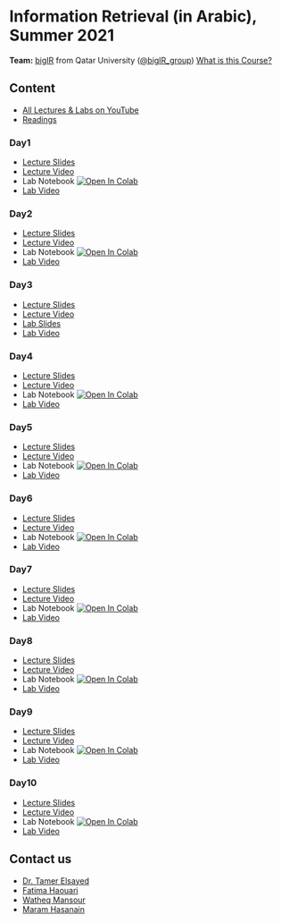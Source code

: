 # Information Retrieval (in Arabic), Summer 2021

**Team:** [bigIR](https://sites.google.com/view/bigir) from Qatar University ([@bigIR_group](https://twitter.com/bigIR_group))
[What is this Course?](https://docs.google.com/document/d/1iiZ8ajxq2XNddehP-t259czPljccMTNxIMpQSnHmIZM/edit?usp=sharing)

## Content
* [All Lectures & Labs on YouTube](https://www.youtube.com/playlist?list=PLRdABJkXXytBZEnoaSbhJhdLE2K8Nshca)
* [Readings](https://docs.google.com/document/d/1MpEu_lroKWjTMwSMMMZT54uFrlIKCwW8Xqy8oUS91Jw/edit)
### Day1
* [Lecture Slides](https://github.com/telsayed/IR-in-Arabic/blob/master/Summer2021/lectures/day1/1-IRinArabic2021-Intro%20to%20IR%20%26%20Boolean%20Retrieval.pdf)
* [Lecture Video](https://youtu.be/LNK51UbY5BA)
* Lab Notebook [![Open In Colab](https://colab.research.google.com/assets/colab-badge.svg)](https://colab.research.google.com/drive/1c0zI5_c5E7sT9fWk0wZGR5cTrSGZgxml?usp=sharing)
* [Lab Video](https://youtu.be/Dh9XOBFEv7o)
### Day2
* [Lecture Slides](https://github.com/telsayed/IR-in-Arabic/blob/master/Summer2021/lectures/day2/2-IRinArabic2021-Indexing%20%26%20Preprocessing.pdf)
* [Lecture Video](https://youtu.be/-r_0c1G2vcg)
* Lab Notebook [![Open In Colab](https://colab.research.google.com/assets/colab-badge.svg)](https://colab.research.google.com/drive/1GxgbyG5_klcpqgK1zSAa11wtsOlBNogw?usp=sharing)
* [Lab Video](https://youtu.be/X18xFwK8kz8)
### Day3
* [Lecture Slides](https://github.com/telsayed/IR-in-Arabic/blob/master/Summer2021/lectures/day3/3-IRinArabic2021-Evaluation.pdf)
* [Lecture Video](https://youtu.be/6vcivCRt1xI)
* [Lab Slides](https://github.com/telsayed/IR-in-Arabic/blob/master/Summer2021/labs/day3/Lab3-IRinArabic2021-Evaluation.pdf)
* [Lab Video](https://www.youtube.com/watch?v=AXLelhN30oA&list=PLRdABJkXXytBZEnoaSbhJhdLE2K8Nshca&index=7)
### Day4
* [Lecture Slides](https://github.com/telsayed/IR-in-Arabic/blob/master/Summer2021/lectures/day4/4-IRinArabic2021-Ranked%20Retrieval%20I.pdf)
* [Lecture Video](https://youtu.be/EMHg-my_lxs)
* Lab Notebook [![Open In Colab](https://colab.research.google.com/assets/colab-badge.svg)](https://colab.research.google.com/drive/1F7w8KPf2yMu-h6QqcdcYSHGmpkSztgwW?usp=sharing)
* [Lab Video](https://www.youtube.com/watch?v=K6ZDNt8dVLA&list=PLRdABJkXXytBZEnoaSbhJhdLE2K8Nshca&index=5)
### Day5
* [Lecture Slides](https://github.com/telsayed/IR-in-Arabic/blob/master/Summer2021/lectures/day5/5-IRinArabic2021-Ranked%20Retrieval%20II.pdf)
* [Lecture Video](https://youtu.be/ShgSsjLTp3g)
* Lab Notebook [![Open In Colab](https://colab.research.google.com/assets/colab-badge.svg)](https://colab.research.google.com/drive/1VDnV-gv-5d2UL8yVMOyDtVvhqCF6iS__?usp=sharing)
* [Lab Video](https://www.youtube.com/watch?v=VfWP5_-fZgA&list=PLRdABJkXXytBZEnoaSbhJhdLE2K8Nshca&index=3)
### Day6
* [Lecture Slides](https://github.com/telsayed/IR-in-Arabic/blob/master/Summer2021/lectures/day6/6-IRinArabic2021-Query%20Expansion.pdf)
* [Lecture Video](https://www.youtube.com/watch?v=hRfMjrpXTBY&list=PLRdABJkXXytBZEnoaSbhJhdLE2K8Nshca&index=2)
* Lab Notebook [![Open In Colab](https://colab.research.google.com/assets/colab-badge.svg)](https://colab.research.google.com/drive/1jE8tKJOzj51DE5EyOz2GlyTV7lgsiT0f?usp=sharing)
* [Lab Video](https://www.youtube.com/watch?v=uI9u1V43Vvo&list=PLRdABJkXXytBZEnoaSbhJhdLE2K8Nshca&index=1)
### Day7
* [Lecture Slides](https://github.com/telsayed/IR-in-Arabic/blob/master/Summer2021/lectures/day7/7-IRinArabic2021-Term%20Representation.pdf)
* [Lecture Video](https://www.youtube.com/watch?v=2_VI2DA-t_w&list=PLRdABJkXXytBZEnoaSbhJhdLE2K8Nshca&index=13)
* Lab Notebook [![Open In Colab](https://colab.research.google.com/assets/colab-badge.svg)](https://colab.research.google.com/drive/1kj_Pkz1SnGPB6OIzLMRp0ZrfmRXjMc98?usp=sharing)
* [Lab Video](https://www.youtube.com/watch?v=mg-EYRYWWKQ&list=PLRdABJkXXytBZEnoaSbhJhdLE2K8Nshca&index=14)
### Day8
* [Lecture Slides](https://github.com/telsayed/IR-in-Arabic/blob/master/Summer2021/lectures/day8/8-IRinArabic2021-Introduction%20to%20the%20Transformer%20%26%20BERT.pdf)
* [Lecture Video](https://www.youtube.com/watch?v=CrIN0HcSMyA&list=PLRdABJkXXytBZEnoaSbhJhdLE2K8Nshca&index=15)
* Lab Notebook [![Open In Colab](https://colab.research.google.com/assets/colab-badge.svg)](https://colab.research.google.com/drive/1TqUG_UtYHfMfiw6pW_W_Gs5erJvlaQ_X?usp=sharing)
* [Lab Video](https://www.youtube.com/watch?v=X81nk9lMcfo&list=PLRdABJkXXytBZEnoaSbhJhdLE2K8Nshca&index=16)
### Day9
* [Lecture Slides](https://github.com/telsayed/IR-in-Arabic/blob/master/Summer2021/lectures/day9/9-IRinArabic2021-BERT%20for%20Ranking.pdf)
* [Lecture Video](https://www.youtube.com/watch?v=CrIN0HcSMyA&list=PLRdABJkXXytBZEnoaSbhJhdLE2K8Nshca&index=17)
* Lab Notebook [![Open In Colab](https://colab.research.google.com/assets/colab-badge.svg)](https://colab.research.google.com/drive/1_pSxQPKRyXWWh0lZ5rxjRPz1WYXrNcHm?usp=sharing)
* [Lab Video](https://www.youtube.com/watch?v=CrIN0HcSMyA&list=PLRdABJkXXytBZEnoaSbhJhdLE2K8Nshca&index=18)
### Day10
* [Lecture Slides](https://github.com/telsayed/IR-in-Arabic/blob/master/Summer2021/lectures/day10/10-IRinArabic2021-IR%20Research%20%26%20Resources.pdf)
* [Lecture Video](https://www.youtube.com/watch?v=CrIN0HcSMyA&list=PLRdABJkXXytBZEnoaSbhJhdLE2K8Nshca&index=19)
* Lab Notebook [![Open In Colab](https://colab.research.google.com/assets/colab-badge.svg)](https://colab.research.google.com/drive/1_pSxQPKRyXWWh0lZ5rxjRPz1WYXrNcHm?usp=sharing)
* [Lab Video](https://www.youtube.com/watch?v=CrIN0HcSMyA&list=PLRdABJkXXytBZEnoaSbhJhdLE2K8Nshca&index=20)

## Contact us
- [Dr. Tamer Elsayed](mailto:telsayed@qu.edu.qa)
- [Fatima Haouari](mailto:200159617@qu.edu.qa)
- [Watheq Mansour](mailto:wm1900793@qu.edu.qa)
- [Maram Hasanain](mailto:maram.hasanain@qu.edu.qa)


